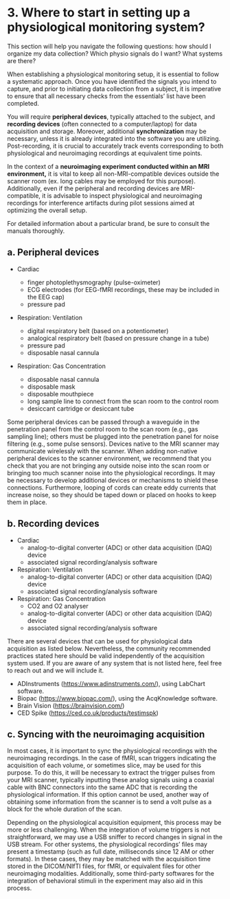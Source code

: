 # 3. Where to start in setting up a physiological monitoring system?  

This section will help you navigate the following questions: how should I organize my data collection? Which physio signals do I want? What systems are there? 

When establishing a physiological monitoring setup, it is essential to follow a systematic approach. Once you have identified the signals you intend to capture, and prior to initiating data collection from a subject, it is imperative to ensure that all necessary checks from the essentials’ list have been completed.

You will require **peripheral devices**, typically attached to the subject, and **recording devices** (often connected to a computer/laptop) for data acquisition and storage. Moreover, additional **synchronization** may be necessary, unless it is already integrated into the software you are utilizing. Post-recording, it is crucial to accurately track events corresponding to both physiological and neuroimaging recordings at equivalent time points. 

In the context of a **neuroimaging experiment conducted within an MRI environment,** it is vital to keep all non-MRI-compatible devices outside the scanner room (ex. long cables may be employed for this purpose). Additionally, even if the peripheral and recording devices are MRI-compatible, it is advisable to inspect physiological and neuroimaging recordings for interference artifacts during pilot sessions aimed at optimizing the overall setup. 

For detailed information about a particular brand, be sure to consult the manuals thoroughly.

## a. Peripheral devices
* Cardiac
    * finger photoplethysmography (pulse-oximeter)
    * ECG electrodes (for EEG-fMRI recordings, these may be included in the EEG cap) 
    * pressure pad

* Respiration: Ventilation
    * digital respiratory belt (based on a potentiometer)
    * analogical respiratory belt (based on pressure change in a tube)
    * pressure pad
    * disposable nasal cannula

* Respiration: Gas Concentration
    * disposable nasal cannula
    * disposable mask
    * disposable mouthpiece
    * long sample line to connect from the scan room to the control room
    * desiccant cartridge or desiccant tube

Some peripheral devices can be passed through a waveguide in the penetration panel from the control room to the scan room (e.g., gas sampling line); others must be plugged into the penetration panel for noise filtering (e.g., some pulse sensors). Devices native to the MRI scanner may communicate wirelessly with the scanner. When adding non-native peripheral devices to the scanner environment, we recommend that you check that you are not bringing any outside noise into the scan room or bringing too much scanner noise into the physiological recordings. It may be necessary to develop additional devices or mechanisms to shield these connections. Furthermore, looping of cords can create eddy currents that increase noise, so they should be taped down or placed on hooks to keep them in place. [](SETUP_170322)

## b. Recording devices
* Cardiac
    * analog-to-digital converter (ADC) or other data acquisition (DAQ) device
    * associated signal recording/analysis software
* Respiration: Ventilation
    * analog-to-digital converter (ADC) or other data acquisition (DAQ) device
    * associated signal recording/analysis software
* Respiration: Gas Concentration
    * CO2 and O2 analyser
    * analog-to-digital converter (ADC) or other data acquisition (DAQ) device
    * associated signal recording/analysis software

There are several devices that can be used for physiological data acquisition as listed below. Nevertheless, the community recommended practices stated here should be valid independently of the acquisition system used. If you are aware of any system that is not listed here, feel free to reach out and we will include it.

 * ADInstruments (https://www.adinstruments.com/), using LabChart software.
 * Biopac (https://www.biopac.com/), using the AcqKnowledge software. 
 * Brain Vision (https://brainvision.com/)
 * CED Spike (https://ced.co.uk/products/testimspk)

## c. Syncing with the neuroimaging acquisition
In most cases, it is important to sync the physiological recordings with the neuroimaging recordings. In the case of fMRI, scan triggers indicating the acquisition of each volume, or sometimes slice, may be used for this purpose. To do this, it will be necessary to extract the trigger pulses from your MRI scanner, typically inputting these analog signals using a coaxial cable with BNC connectors into the same ADC that is recording the physiological information. If this option cannot be used, another way of obtaining some information from the scanner is to send a volt pulse as a block for the whole duration of the scan. []([SETUP_170322]) 

Depending on the physiological acquisition equipment, this process may be more or less challenging. When the integration of volume triggers is not straightforward, we may use a USB sniffer to record changes in signal in the USB stream. For other systems, the physiological recordings’ files may present a timestamp (such as full date, milliseconds since 12 AM or other formats). In these cases, they may be matched with the acquisition time stored in the DICOM/NIfTI files, for fMRI, or equivalent files for other neuroimaging modalities. Additionally, some third-party softwares for the integration of behavioral stimuli in the experiment may also aid in this process. []([SETUP_170322])

